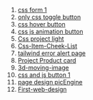 1. [css form 1](https://robiu-sani/Css-Form-1/)  <br/>
1. [only css toggle button](https://github.com/Robiu-Sani/css-button-4)  <br/>
1. [css hover button](https://github.com/Robiu-Sani/Css-button-2)  <br/>
1. [css js animation button](https://github.com/Robiu-Sani/css-Button-3)  <br/>
1. [Css project light](https://github.com/Robiu-Sani/Css-project-light)  <br/>
1. [Css-Item-Cheek-List](https://github.com/Robiu-Sani/Css-Item-Cheek-List)  <br/>
1. [tailwind error alert page](https://github.com/Robiu-Sani/tailwind-error-alert-page)  <br/>
1. [Project Product card](https://github.com/Robiu-Sani/project-selling-card)  <br/>
4. [3d-moving-image](https://github.com/Robiu-Sani/css-3d-animation-image/)  <br/>
3. [css and js button 1](https://github.com/Robiu-Sani/Css-button-1) <br/>
2. [page design picEngine](https://github.com/Robiu-Sani/css-simpleProject-precties) <br/>
1. [First-web-design](https://github.com/Robiu-Sani/First-css-web) <br/>
